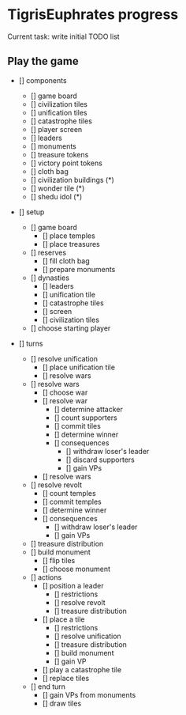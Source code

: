 # TigrisEuphrates progress
Current task: write initial TODO list

## Play the game

- [] components
  - [] game board
  - [] civilization tiles
  - [] unification tiles
  - [] catastrophe tiles
  - [] player screen
  - [] leaders
  - [] monuments
  - [] treasure tokens
  - [] victory point tokens
  - [] cloth bag
  - [] civilization buildings (*) 
  - [] wonder tile (*)
  - [] shedu idol (*)

- [] setup
  - [] game board
    - [] place temples
    - [] place treasures
  - [] reserves
    - [] fill cloth bag
    - [] prepare monuments
  - [] dynasties
    - [] leaders
    - [] unification tile
    - [] catastrophe tiles
    - [] screen
    - [] civilization tiles
  - [] choose starting player
 
- [] turns
  - [] resolve unification
    - [] place unification tile
    - [] resolve wars
  - [] resolve wars
    - [] choose war
    - [] resolve war
      - [] determine attacker
      - [] count supporters
      - [] commit tiles
      - [] determine winner
      - [] consequences
        - [] withdraw loser's leader 
        - [] discard supporters
        - [] gain VPs
    - [] resolve wars
  - [] resolve revolt
    - [] count temples
    - [] commit temples
    - [] determine winner
    - [] consequences  
      - [] withdraw loser's leader
      - [] gain VPs
  - [] treasure distribution
  - [] build monument
    - [] flip tiles
    - [] choose monument
  - [] actions
    - [] position a leader
      - [] restrictions
      - [] resolve revolt
      - [] treasure distribution
    - [] place a tile
      - [] restrictions
      - [] resolve unification
      - [] treasure distribution
      - [] build monument
      - [] gain VP
    - [] play a catastrophe tile
    - [] replace tiles
  - [] end turn
    - [] gain VPs from monuments
    - [] draw tiles
